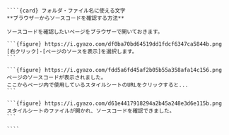 `````{div} taskcard
````{card} フォルダ・ファイル名に使える文字
**ブラウザーからソースコードを確認する方法**

ソースコードを確認したいページをブラウザーで開いておきます。

```{figure} https://i.gyazo.com/df0ba70bd64519dd1fdcf6347ca5844b.png
[右クリック]-[ページのソースを表示]を選択します。
```

```{figure} https://i.gyazo.com/fdd5a6fd45af2b05b55a358afa14c156.png
ページのソースコードが表示されました。
ここからページ内で使用しているスタイルシートのURLをクリックすると...
```

```{figure} https://i.gyazo.com/d61e4417918294a2b45a248e3d6e115b.png
スタイルシートのファイルが開かれ、ソースコードを確認できました。
```

````
`````
